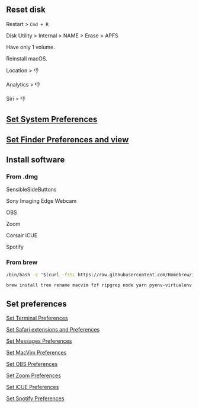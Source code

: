 ## Reset disk

Restart > `Cmd + R`

Disk Utility > Internal > NAME > Erase > APFS

Have only 1 volume.

Reinstall macOS.

Location > :thumbsdown:

Analytics > :thumbsdown:

Siri > :thumbsdown:

## [Set System Preferences](system_preferences.md)

## [Set Finder Preferences and view](finder_preferences.md)

## Install software

### From .dmg

SensibleSideButtons

Sony Imaging Edge Webcam

OBS

Zoom

Corsair iCUE

Spotify

### From brew

```bash
/bin/bash -c "$(curl -fsSL https://raw.githubusercontent.com/Homebrew/install/HEAD/install.sh)"
```

```bash
brew install tree rename macvim fzf ripgrep node yarn pyenv-virtualenv shfmt git-lfs
```

## Set preferences

[Set Terminal Preferences](terminal.md)

[Set Safari extensions and Preferences](safari.md)

[Set Messages Preferences](message.md)

[Set MacVim Preferences](macvim.md)

[Set OBS Preferences](obs.md)

[Set Zoom Preferences](zoom.md)

[Set iCUE Preferences](icue.md)

[Set Spotify Preferences](spotify.md)
